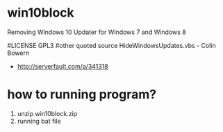 # win10block
Removing Windows 10 Updater for Windows 7 and Windows 8

#LICENSE 
GPL3
#other quoted source
HideWindowsUpdates.vbs - Colin Bowern
* http://serverfault.com/a/341318

# how to running program?
1. unzip win10block.zip
2. running bat file
